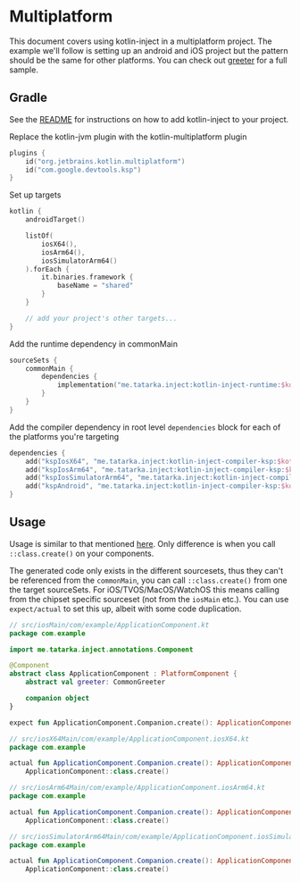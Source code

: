 # Multiplatform

This document covers using kotlin-inject in a multiplatform project. The example we'll follow is
setting up an android and iOS project but the pattern should be the same for other platforms. You can check out
[greeter](https://github.com/evant/kotlin-inject-samples/tree/main/multiplatform/greeter) for a full sample.

## Gradle

See the [README](https://github.com/evant/kotlin-inject/blob/main/README.md) for instructions on how to add kotlin-inject to your project.

Replace the kotlin-jvm plugin with the kotlin-multiplatform plugin
```kotlin
plugins {
    id("org.jetbrains.kotlin.multiplatform")
    id("com.google.devtools.ksp")
}
```

Set up targets
```kotlin
kotlin {
    androidTarget()

    listOf(
        iosX64(),
        iosArm64(),
        iosSimulatorArm64()
    ).forEach {
        it.binaries.framework {
            baseName = "shared"
        }
    }

    // add your project's other targets...
}
```

Add the runtime dependency in commonMain
```kotlin
sourceSets {
    commonMain {
        dependencies {
            implementation("me.tatarka.inject:kotlin-inject-runtime:$kotlinInjectVersion")
        }
    }
}
```

Add the compiler dependency in root level `dependencies` block for each of the platforms you're targeting
```kotlin
dependencies {
    add("kspIosX64", "me.tatarka.inject:kotlin-inject-compiler-ksp:$kotlinInjectVersion")
    add("kspIosArm64", "me.tatarka.inject:kotlin-inject-compiler-ksp:$kotlinInjectVersion")
    add("kspIosSimulatorArm64", "me.tatarka.inject:kotlin-inject-compiler-ksp:$kotlinInjectVersion")
    add("kspAndroid", "me.tatarka.inject:kotlin-inject-compiler-ksp:$kotlinInjectVersion")
}
```

## Usage

Usage is similar to that mentioned [here](../README.md#usage). Only difference is when you
call `::class.create()` on your components.

The generated code only exists in the different sourcesets, thus they can't be referenced from
the `commonMain`, you can call `::class.create()` from one the target sourceSets. For
iOS/TVOS/MacOS/WatchOS this means calling from the chipset specific sourceset (not from
the `iosMain` etc.). You can use `expect/actual` to set this up, albeit with some code duplication.

```kotlin
// src/iosMain/com/example/ApplicationComponent.kt
package com.example

import me.tatarka.inject.annotations.Component

@Component
abstract class ApplicationComponent : PlatformComponent {
    abstract val greeter: CommonGreeter

    companion object
}

expect fun ApplicationComponent.Companion.create(): ApplicationComponent
```

```kotlin
// src/iosX64Main/com/example/ApplicationComponent.iosX64.kt
package com.example

actual fun ApplicationComponent.Companion.create(): ApplicationComponent =
    ApplicationComponent::class.create()
```

```kotlin
// src/iosArm64Main/com/example/ApplicationComponent.iosArm64.kt
package com.example

actual fun ApplicationComponent.Companion.create(): ApplicationComponent =
    ApplicationComponent::class.create()
```

```kotlin
// src/iosSimulatorArm64Main/com/example/ApplicationComponent.iosSimulatorArm64.kt
package com.example

actual fun ApplicationComponent.Companion.create(): ApplicationComponent =
    ApplicationComponent::class.create()
```
